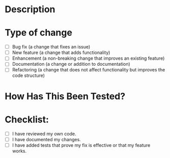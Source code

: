# Description

<!-- Please include a summary of the changes and the motivation behind them. -->

# Type of change

<!-- Please mark the relevant option with an "x" -->

- [ ] Bug fix (a change that fixes an issue)
- [ ] New feature (a change that adds functionality)
- [ ] Enhancement (a non-breaking change that improves an existing feature)
- [ ] Documentation (a change or addition to documentation)
- [ ] Refactoring (a change that does not affect functionality but improves the code structure)

# How Has This Been Tested?

<!-- Describe how you tested these changes and whether additional tests were added -->

# Checklist:

<!-- Please mark the relevant items with an "x" -->

- [ ] I have reviewed my own code.
- [ ] I have documented my changes.
- [ ] I have added tests that prove my fix is effective or that my feature works.
